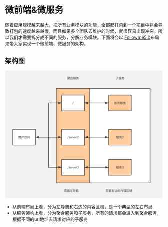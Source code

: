 # 微前端&微服务
随着应用规模越来越大，把所有业务模块的功能，全部都打包到一个项目中将会导致打包的速度越来越慢，而且如果多个团队去维护的时候，就很容易出现冲突。所以我们才需要拆分成不同的服务，分解业务模块。下面将会以 [Followme5.0](https://www.followme.com/?source=genesis)布局来带大家实现一个微前端、微服务的架构。

## 架构图
![服务流程图](./images/micro.jpg)
- 从前端布局上看，分为左导航和右边的内容区域，是一个典型的左右布局
- 从服务架构上看，分为聚合服务和子服务，所有的请求都会进入到聚合服务，根据不同的url地址去请求对应的子服务
